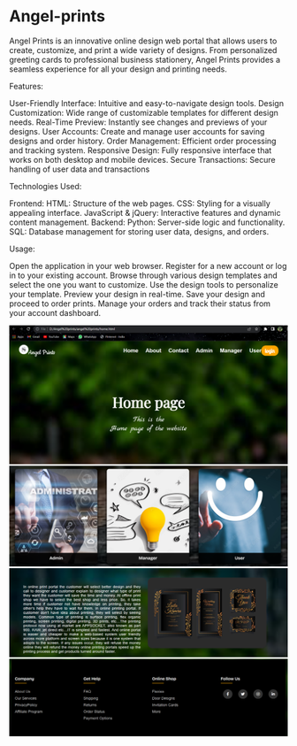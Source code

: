 # Angel-prints
Angel Prints is an innovative online design web portal that allows users to create, customize, and print a wide variety of designs. 
From personalized greeting cards to professional business stationery, Angel Prints provides a seamless experience for all your design and printing needs.

Features:

User-Friendly Interface: Intuitive and easy-to-navigate design tools.
Design Customization: Wide range of customizable templates for different design needs.
Real-Time Preview: Instantly see changes and previews of your designs.
User Accounts: Create and manage user accounts for saving designs and order history.
Order Management: Efficient order processing and tracking system.
Responsive Design: Fully responsive interface that works on both desktop and mobile devices.
Secure Transactions: Secure handling of user data and transactions

Technologies Used:

Frontend:
HTML: Structure of the web pages.
CSS: Styling for a visually appealing interface.
JavaScript & jQuery: Interactive features and dynamic content management.
Backend:
Python: Server-side logic and functionality.
SQL: Database management for storing user data, designs, and orders.

Usage:

Open the application in your web browser.
Register for a new account or log in to your existing account.
Browse through various design templates and select the one you want to customize.
Use the design tools to personalize your template.
Preview your design in real-time.
Save your design and proceed to order prints.
Manage your orders and track their status from your account dashboard.

<img src="home1.png"><img src="home2.png"><img src="home3.png"><img src="home4.png">
